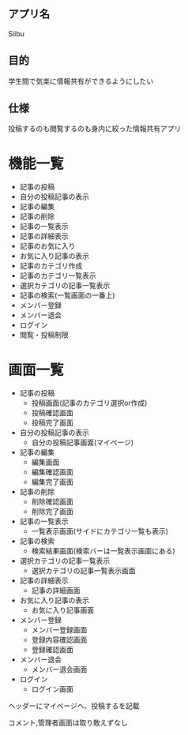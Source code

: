 ## アプリ名
Siibu

## 目的
学生間で気楽に情報共有ができるようにしたい

## 仕様
投稿するのも閲覧するのも身内に絞った情報共有アプリ

# 機能一覧
- 記事の投稿
- 自分の投稿記事の表示
- 記事の編集
- 記事の削除
- 記事の一覧表示
- 記事の詳細表示
- 記事のお気に入り
- お気に入り記事の表示
- 記事のカテゴリ作成
- 記事のカテゴリ一覧表示
- 選択カテゴリの記事一覧表示
- 記事の検索(一覧画面の一番上)
- メンバー登録
- メンバー退会
- ログイン
- 閲覧・投稿制限

# 画面一覧
- 記事の投稿
  - 投稿画面(記事のカテゴリ選択or作成)
  - 投稿確認画面
  - 投稿完了画面
- 自分の投稿記事の表示
  - 自分の投稿記事画面(マイページ)
- 記事の編集
  - 編集画面
  - 編集確認画面
  - 編集完了画面
- 記事の削除
  - 削除確認画面
  - 削除完了画面
- 記事の一覧表示
  - 一覧表示画面(サイドにカテゴリ一覧も表示)
- 記事の検索
  - 検索結果画面(検索バーは一覧表示画面にある)
- 選択カテゴリの記事一覧表示
  - 選択カテゴリの記事一覧表示画面
- 記事の詳細表示
  - 記事の詳細画面
- お気に入り記事の表示
  - お気に入り記事画面
- メンバー登録
  - メンバー登録画面
  - 登録内容確認画面
  - 登録確認画面
- メンバー退会
  - メンバー退会画面
- ログイン
  - ログイン画面

ヘッダーにマイページへ、投稿するを記載  

コメント,管理者画面は取り敢えずなし